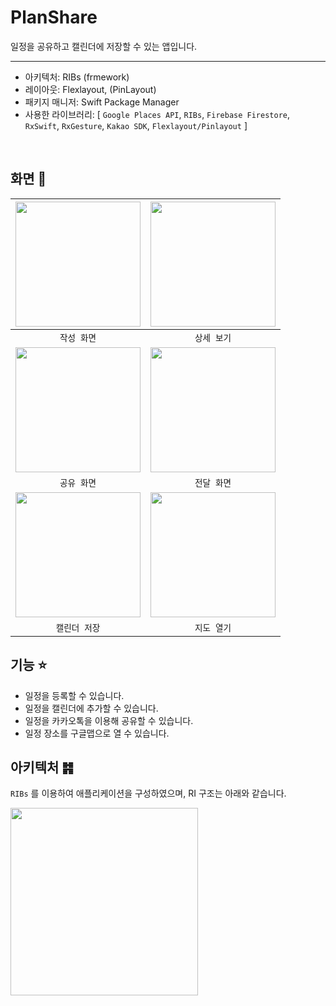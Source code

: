 # PlanShare

일정을 공유하고 캘린더에 저장할 수 있는 앱입니다.

---

- 아키텍처: RIBs (frmework)
- 레이아웃: Flexlayout, (PinLayout)
- 패키지 매니저: Swift Package Manager
- 사용한 라이브러리: [ `Google Places API`, `RIBs`, `Firebase Firestore`, `RxSwift`, `RxGesture`, `Kakao SDK`, `Flexlayout/Pinlayout` ]


<br/>

## 화면 📱

|<img src = "https://user-images.githubusercontent.com/15855011/151779752-c3b26cb3-c3bd-490d-80e5-fb16da0cbceb.gif" width = 200>| <img src = "https://user-images.githubusercontent.com/15855011/151780779-4155c8c1-58f5-440f-a8ee-e29de03a454e.gif" width = 200> |
| :---------: | :---------: |
| `작성 화면` | `상세 보기` |
|  <img src="https://user-images.githubusercontent.com/15855011/151773864-463da470-f9c6-440d-bcea-bd7cef25e496.gif" width = 200>  |  <img src="https://user-images.githubusercontent.com/15855011/151773835-b3de263b-dfea-402d-9529-db6adac58906.gif" width = 200> |
| `공유 화면` | `전달 화면` |
| <img src = "https://user-images.githubusercontent.com/15855011/151778877-2aa44b60-ac23-4074-bb0e-a3b0623fb74d.gif" width = 200>|  <img src = "https://user-images.githubusercontent.com/15855011/151779122-00e91699-b264-4fe0-8dbd-79d45d63e054.gif" width = 200> |
| `캘린더 저장` | `지도 열기` |


## 기능 ⭐️

- 일정을 등록할 수 있습니다.
- 일정을 캘린더에 추가할 수 있습니다.
- 일정을 카카오톡을 이용해 공유할 수 있습니다.
- 일정 장소를 구글맵으로 열 수 있습니다.


## 아키텍처 ䷦

`RIBs` 를 이용하여 애플리케이션을 구성하였으며, RI 구조는 아래와 같습니다.

<img src = "https://user-images.githubusercontent.com/15855011/151781367-6de0bf0d-6636-4490-bf8e-61713ae3caeb.png" width = 300 >

